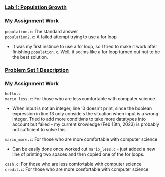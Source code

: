 ### [Lab 1: Population Growth](https://cs50.harvard.edu/x/2023/labs/1/)

### My Assignment Work
`population.c`: The standard answer  
`population2.c`: A failed attempt trying to use a for loop 
- It was my first instince to use a for loop, so I tried to make it work after finishing `population.c`. Well, it seems like a for loop turned out not to be the best solution.    

### [Problem Set 1 Description](https://cs50.harvard.edu/x/2023/psets/1/)

### My Assignment Work
`hello.c`  
`mario_less.c`: For those who are less comfortable with computer science  
- When input is not an integer, line 10 doesn't print, since the boolean expression in line 13 only considers the situation when input is a wrong integer. Tried to add more conditions to take more datatypes into account but failed - my current knowledge (Feb 13th, 2023) is probably not sufficient to solve this.   

`mario_more.c`: For those who are more comfortable with computer science  
- Can be easily done once worked out `mario_less.c` - just added a new line of printing two spaces and then copied one of the for loops.   

`cash.c`: For those who are less comfortable with computer science  
`credit.c`: For those who are more comfortable with computer science  
